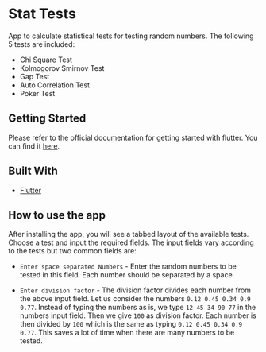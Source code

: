 # Stat Tests

App to calculate statistical tests for testing random numbers. The following 5 tests are included:

- Chi Square Test
- Kolmogorov Smirnov Test
- Gap Test
- Auto Correlation Test
- Poker Test

## Getting Started

Please refer to the official documentation for getting started with flutter. You can find it [here](https://flutter.dev/docs/get-started/install).

## Built With

- [Flutter](https://flutter.dev)

## How to use the app

After installing the app, you will see a tabbed layout of the available tests. Choose a test and input the required fields. The input fields vary according to the tests but two common fields are:

- `Enter space separated Numbers` - Enter the random numbers to be tested in this field. Each number should be separated by a space.

- `Enter division factor` - The division factor divides each number from the above input field. Let us consider the numbers `0.12 0.45 0.34 0.9 0.77`. Instead of typing the numbers as is, we type `12 45 34 90 77` in the numbers input field. Then we give `100` as division factor. Each number is then divided by `100` which is the same as typing `0.12 0.45 0.34 0.9 0.77`. This saves a lot of time when there are many numbers to be tested.